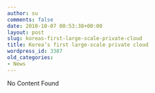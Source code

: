 ```yaml
---
author: su
comments: false
date: 2010-10-07 00:53:38+00:00
layout: post
slug: koreas-first-large-scale-private-cloud
title: Korea’s first large-scale private cloud
wordpress_id: 3387
old_categories:
- News
---
```


No Content Found
